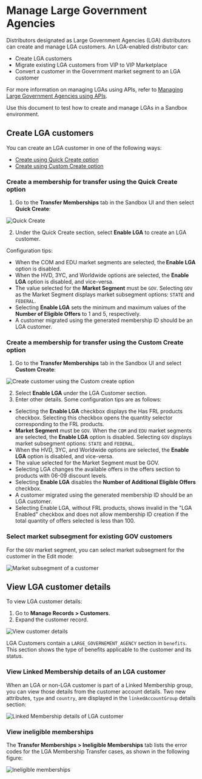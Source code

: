 # Manage Large Government Agencies

Distributors designated as Large Government Agencies (LGA) distributors can create and manage LGA customers. An LGA-enabled distributor can:

- Create LGA customers
- Migrate existing LGA customers from VIP to VIP Marketplace
- Convert a customer in the Government market segment to an LGA customer

For more information on managing LGAs using APIs, refer to [Managing Large Government Agencies using APIs](.././lga/index.md).

Use this document to test how to create and manage LGAs in a Sandbox environment.

## Create LGA customers

You can create an LGA customer in one of the following ways:

- [Create using Quick Create option](#create-a-membership-for-transfer-using-the-quick-create-option)
- [Create using Custom Create option](#create-a-membership-for-transfer-using-the-custom-create-option)

### Create a membership for transfer using the Quick Create option

1. Go to the **Transfer Memberships** tab in the Sandbox UI and then select **Quick Create**:

![Quick Create](../image/customer_quick.png)

2. Under the Quick Create section, select **Enable LGA** to create an LGA customer.

Configuration tips:

- When the COM and EDU market segments are selected, the **Enable LGA** option is disabled.
- When the HVD, 3YC, and Worldwide options are selected, the **Enable LGA** option is disabled, and vice-versa.
- The value selected for the **Market Segment** must be `GOV`. Selecting `GOV` as the Market Segment displays market subsegment options: `STATE` and `FEDERAL`.
- Selecting **Enable LGA** sets the minimum and maximum values of the **Number of Eligible Offers** to 1 and 5, respectively.
- A customer migrated using the generated membership ID should be an LGA customer.

### Create a membership for transfer using the Custom Create option

1. Go to the **Transfer Memberships** tab in the Sandbox UI and select **Custom Create**:

![Create customer using the Custom create option](../image/customer_custom.png)

2. Select **Enable LGA** under the LGA Customer section.
3. Enter other details. Some configuration tips are as follows:

- Selecting the **Enable LGA** checkbox displays the Has FRL products checkbox. Selecting this checkbox opens the quantity selector corresponding to the FRL products.
- **Market Segment** must be `GOV`. When the `COM` and `EDU` market segments are selected, the **Enable LGA** option is disabled. Selecting `GOV` displays market subsegment options: `STATE` and `FEDERAL`.
- When the HVD, 3YC, and Worldwide options are selected, the **Enable LGA** option is disabled, and vice-versa.
- The value selected for the Market Segment must be GOV.
- Selecting LGA changes the available offers in the offers section to products with 06-09 discount levels.
- Selecting **Enable LGA** disables the **Number of Additional Eligible Offers** checkbox.
- A customer migrated using the generated membership ID should be an LGA customer.
- Selecting Enable LGA, without FRL products, shows invalid in the "LGA Enabled" checkbox and does not allow membership ID creation if the total quantity of offers selected is less than 100.

### Select market subsegment for existing GOV customers

For the `GOV` market segment, you can select market subsegment for the customer in the Edit mode:

![Market subsegment of a customer](../image/market_segment.png)

## View LGA customer details

To view LGA customer details:

1. Go to **Manage Records > Customers**.
2. Expand the customer record.

![View customer details](../image/customer_get.png)

LGA Customers contain a `LARGE_GOVERNEMENT_AGENCY` section in `benefits`. This section shows the type of benefits applicable to the customer and its status.

### View Linked Membership details of an LGA customer

When an LGA or non-LGA customer is part of a Linked Membership group, you can view those details from the customer account details. Two new attributes, `type` and `country`, are displayed in the `linkedAccountGroup` details section:

![Linked Membership details of LGA customer](../image/lm.png)

### View ineligible memberships

The **Transfer Memberships > Ineligible Memberships** tab lists the error codes for the LGA Membership Transfer cases, as shown in the following figure:

![Ineligible memberships](../image/ineligible.png)
